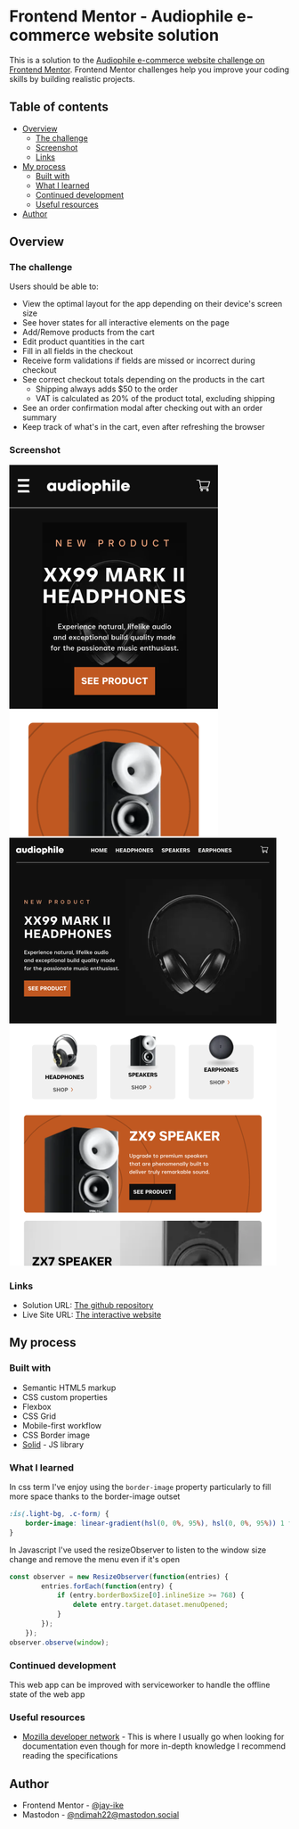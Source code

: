 
# Frontend Mentor - Audiophile e-commerce website solution

This is a solution to the [Audiophile e-commerce website challenge on Frontend Mentor](https://www.frontendmentor.io/challenges/audiophile-ecommerce-website-C8cuSd_wx). Frontend Mentor challenges help you improve your coding skills by building realistic projects.

## Table of contents

- [Overview](#overview)
  - [The challenge](#the-challenge)
  - [Screenshot](#screenshot)
  - [Links](#links)
- [My process](#my-process)
  - [Built with](#built-with)
  - [What I learned](#what-i-learned)
  - [Continued development](#continued-development)
  - [Useful resources](#useful-resources)
- [Author](#author)


## Overview

### The challenge

Users should be able to:

- View the optimal layout for the app depending on their device's screen size
- See hover states for all interactive elements on the page
- Add/Remove products from the cart
- Edit product quantities in the cart
- Fill in all fields in the checkout
- Receive form validations if fields are missed or incorrect during checkout
- See correct checkout totals depending on the products in the cart
  - Shipping always adds $50 to the order
  - VAT is calculated as 20% of the product total, excluding shipping
- See an order confirmation modal after checking out with an order summary
- Keep track of what's in the cart, even after refreshing the browser

### Screenshot

![mobile version of the solution](./mobile-view.png)
![desktop version of the solution](./desktop-view.png)

### Links

- Solution URL: [The github repository](https://github.com/jay-ike/audiophile-ecomerce)
- Live Site URL: [The interactive website](https://jay-ike-ecommerce.vercel.app)

## My process

### Built with

- Semantic HTML5 markup
- CSS custom properties
- Flexbox
- CSS Grid
- Mobile-first workflow
- CSS Border image
- [Solid](https://www.solidjs.com/) - JS library


### What I learned


In css term I've enjoy using the `border-image` property particularly to fill more space thanks to the border-image outset

```css
:is(.light-bg, .c-form) {
    border-image: linear-gradient(hsl(0, 0%, 95%), hsl(0, 0%, 95%)) 1 fill / 1 / 50vh;
}
```
In Javascript I've used the resizeObserver to listen to the window size change and remove the menu even if it's open
```js
const observer = new ResizeObserver(function(entries) {
        entries.forEach(function(entry) {
            if (entry.borderBoxSize[0].inlineSize >= 768) {
                delete entry.target.dataset.menuOpened;
            }
        });
    });
observer.observe(window);
```


### Continued development

This web app can be improved with serviceworker to handle the offline state of the web app

### Useful resources

- [Mozilla developer network](https://developer.mozilla.com) - This is where I usually go when looking for documentation even though for more in-depth knowledge I recommend reading the specifications


## Author

- Frontend Mentor - [@jay-ike](https://www.frontendmentor.io/profile/jay-ike)
- Mastodon - [@ndimah22@mastodon.social](https://mastodon.social/@ndimah22)
